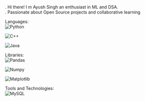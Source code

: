 . Hi there! I m Ayush Singh 
an enthusiast in ML and DSA. <br>
. Passionate about Open Source projects and collaborative learning <br>


Languages: <br>
![Python](https://img.shields.io/badge/Python-3776AB?style=for-the-badge&logo=python&logoColor=white)

![C++](https://img.shields.io/badge/C++-00599C?style=for-the-badge&logo=cplusplus&logoColor=white)

![Java](https://img.shields.io/badge/Java-00599C?style=for-the-badge&logo=cplusplus&logoColor=white)

Libraries: <br>
![Pandas](https://img.shields.io/badge/Pandas-3776AB?style=for-the-badge&logo=pandas&logoColor=white)

![Numpy](https://img.shields.io/badge/Numpy-3776AB?style=for-the-badge&logo=numpy&logoColor=white)

![Matplotlib](https://img.shields.io/badge/Matplotlib-3776AB?style=for-the-badge&logo=matplotlib&logoColor=white)



Tools and Technologies: <br>
![MySQL](https://img.shields.io/badge/MySQL-3776AB?style=for-the-badge&logo=mysql&logoColor=white)



<!---
ayush-singh110/ayush-singh110 is a ✨ special ✨ repository because its `README.md` (this file) appears on your GitHub profile.
You can click the Preview link to take a look at your changes.
--->
